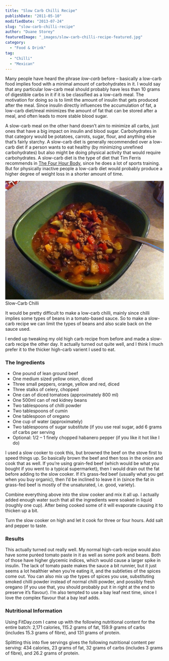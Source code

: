 ```yaml
---
title: "Slow Carb Chilli Recipe"
publishDate: "2011-05-10"
modifiedDate: "2013-07-24"
slug: "slow-carb-chilli-recipe"
author: "Duane Storey"
featuredImage: "_images/slow-carb-chilli-recipe-featured.jpg"
category:
  - "Food & Drink"
tag:
  - "Chilli"
  - "Mexican"
---
```


Many people have heard the phrase *low-carb* before – basically a low-carb food implies food with a minimal amount of carbohydrates in it. I would say that any particular low-carb meal should probably have less than 10 grams of digestible carbs in it if it is be classified as a low-carb meal. The motivation for doing so is to limit the amount of insulin that gets produced after the meal. Since insulin directly influences the accumulation of fat, a low-carb diet/meal minimizes the amount of fat that can be stored after a meal, and often leads to more stable blood sugar.

A slow-carb meal on the other hand doesn’t aim to minimize all carbs, just ones that have a big impact on insulin and blood sugar. Carbohydrates in that category would be potatoes, carrots, sugar, flour, and anything else that’s fairly starchy. A slow-carb diet is generally recommended over a low-carb diet if a person wants to eat healthy (by minimizing unrefined carbohydrates) but also might be doing physical activity that would require carbohydrates. A slow-carb diet is the type of diet that Tim Ferris recommends in [The Four Hour Body](http://www.amazon.com/gp/product/030746363X/ref=as_li_qf_sp_asin_il_tl?ie=UTF8&tag=duanstor-20&linkCode=as2&camp=1789&creative=9325&creativeASIN=030746363X), since he does a lot of sports training. But for physically inactive people a low-carb diet would probably produce a higher degree of weight loss in a shorter amount of time.

[![](_images/slow-carb-chilli-recipe-1.jpg "5704905359_a19efb12fe_b")](_images/slow-carb-chilli-recipe-1.jpg)Slow-Carb Chilli



It would be pretty difficult to make a low-carb chilli, mainly since chilli implies some types of beans in a tomato-based sauce. So to make a slow-carb recipe we can limit the types of beans and also scale back on the sauce used.

I ended up tweaking my old high carb recipe from before and made a slow-carb recipe the other day. It actually turned out quite well, and I think I much prefer it to the thicker high-carb varient I used to eat.

### The Ingredients

- One pound of lean ground beef
- One medium sized yellow onion, diced
- Three small peppers, orange, yellow and red, diced
- Three stalks of celery, chopped
- One can of diced tomatoes (approximately 800 ml)
- One 500ml can of red kidney beans
- Two tablespoons of chilli powder
- Two tablespoons of cumin
- One tablespoon of oregano
- One cup of water (approximately)
- Two tablespoons of sugar substitute (if you use real sugar, add 6 grams of carbs per serving
- Optional: 1/2 – 1 finely chopped habanero pepper (if you like it hot like I do)

I used a slow cooker to cook this, but browned the beef on the stove first to speed things up. So basically brown the beef and then toss in the onion and cook that as well. If you’re using grain-fed beef (which would be what you bought if you went to a typical supermarket), then I would drain out the fat before adding to the slow cooker. If it’s grass-fed beef (usually what you get when you buy organic), then I’d be inclined to leave it in (since the fat in grass-fed beef is mostly of the unsaturated, i.e. good, variety).

Combine everything above into the slow cooker and mix it all up. I actually added enough water such that all the ingredients were soaked in liquid (roughly one cup). After being cooked some of it will evaporate causing it to thicken up a bit.

Turn the slow cooker on high and let it cook for three or four hours. Add salt and pepper to taste.

### Results

This actually turned out really well. My normal high-carb recipe would also have some puréed tomato paste in it as well as some pork and beans. Both of those have higher glycemic indices, which would cause a larger spike in insulin. The lack of tomato paste makes the sauce a bit runnier, but it just seems a lot healthier when you’re eating it, and the subtleties of the spices come out. You can also mix up the types of spices you use, substituting smoked chilli powder instead of normal chilli powder, and possibly fresh oregano (if you use that, you should probably put it in right at the end to preserve it’s flavour). I’m also tempted to use a bay leaf next time, since I love the complex flavour that a bay leaf adds.

### Nutritional Information

Using FitDay.com I came up with the following nutritional content for the entire batch: 2,171 calories, 115.2 grams of fat, 159.9 grams of carbs (includes 15.3 grams of fibre), and 131 grams of protein.

Splitting this into five servings gives the following nutritional content per serving: 434 calories, 23 grams of fat, 32 grams of carbs (includes 3 grams of fibre), and 26.2 grams of protein.